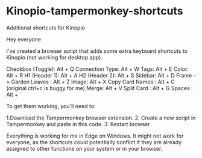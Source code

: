 # Kinopio-tampermonkey-shortcuts
Additional shortcuts for Kinopio

Hey everyone

I've created a browser script that adds some extra keyboard shortcuts to Kinopio (not working for desktop app).

Checkbox (Toggle): Alt + Q
Connection Type: Alt + W
Tags: Alt + E
Color: Alt + R
H1 (Header 1): Alt + A
H2 (Header 2): Alt + S
Sidebar: Alt + D
Frame -> Garden Leaves : Alt + Z 
Image: Alt + X
Copy Card Names : Alt + C (original ctrl+c is buggy for me)
Merge: Alt + V
Split Card : Alt + G
Spaces : Alt + ` 

To get them working, you'll need to:

1.Download the Tampermonkey browser extension.
2. Create a new script in Tampermonkey and paste in this code.
3. Restart browser
 
Everything is working for me in Edge on Windows. It might not work for everyone, as the shortcuts could potentially conflict if they are already assigned to other functions on your system or in your browser.
